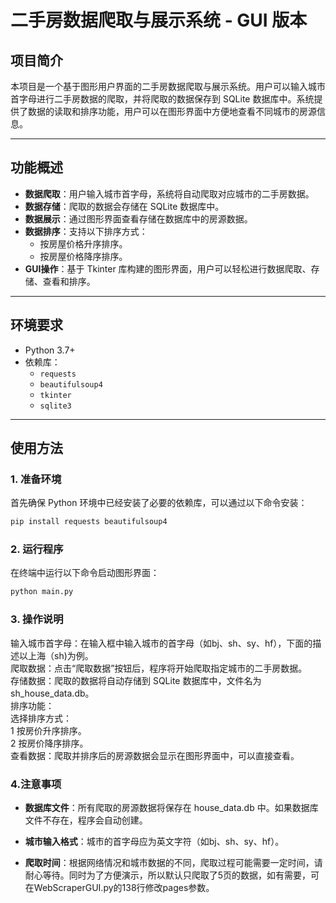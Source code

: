 # 二手房数据爬取与展示系统 - GUI 版本

## 项目简介
本项目是一个基于图形用户界面的二手房数据爬取与展示系统。用户可以输入城市首字母进行二手房数据的爬取，并将爬取的数据保存到 SQLite 数据库中。系统提供了数据的读取和排序功能，用户可以在图形界面中方便地查看不同城市的房源信息。

---

## 功能概述
- **数据爬取**：用户输入城市首字母，系统将自动爬取对应城市的二手房数据。
- **数据存储**：爬取的数据会存储在 SQLite 数据库中。
- **数据展示**：通过图形界面查看存储在数据库中的房源数据。
- **数据排序**：支持以下排序方式：
  - 按房屋价格升序排序。
  - 按房屋价格降序排序。
- **GUI操作**：基于 Tkinter 库构建的图形界面，用户可以轻松进行数据爬取、存储、查看和排序。

---

## 环境要求
- Python 3.7+
- 依赖库：
  - `requests`
  - `beautifulsoup4`
  - `tkinter`
  - `sqlite3`

---

## 使用方法

### 1. 准备环境
首先确保 Python 环境中已经安装了必要的依赖库，可以通过以下命令安装：
```bash
pip install requests beautifulsoup4
```

### 2. 运行程序
在终端中运行以下命令启动图形界面：

```bash
python main.py
```

### 3. 操作说明
输入城市首字母：在输入框中输入城市的首字母（如bj、sh、sy、hf），下面的描述以上海（sh)为例。     
爬取数据：点击“爬取数据”按钮后，程序将开始爬取指定城市的二手房数据。     
存储数据：爬取的数据将自动存储到 SQLite 数据库中，文件名为 sh_house_data.db。     
排序功能：   
选择排序方式：    
1 按房价升序排序。    
2 按房价降序排序。    
查看数据：爬取并排序后的房源数据会显示在图形界面中，可以直接查看。    

### 4.注意事项
- **数据库文件**：所有爬取的房源数据将保存在 house_data.db 中。如果数据库文件不存在，程序会自动创建。   

- **城市输入格式**：城市的首字母应为英文字符（如bj、sh、sy、hf）。
- **爬取时间**：根据网络情况和城市数据的不同，爬取过程可能需要一定时间，请耐心等待。同时为了方便演示，所以默认只爬取了5页的数据，如有需要，可在WebScraperGUI.py的138行修改pages参数。